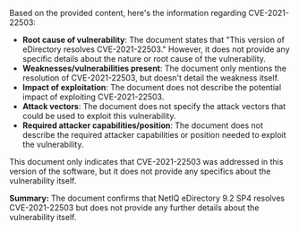 Based on the provided content, here's the information regarding CVE-2021-22503:

* **Root cause of vulnerability**: The document states that "This version of eDirectory resolves CVE-2021-22503." However, it does not provide any specific details about the nature or root cause of the vulnerability.
* **Weaknesses/vulnerabilities present**: The document only mentions the resolution of CVE-2021-22503, but doesn't detail the weakness itself.
* **Impact of exploitation**: The document does not describe the potential impact of exploiting CVE-2021-22503.
* **Attack vectors**: The document does not specify the attack vectors that could be used to exploit this vulnerability.
* **Required attacker capabilities/position**: The document does not describe the required attacker capabilities or position needed to exploit the vulnerability.

This document only indicates that CVE-2021-22503 was addressed in this version of the software, but it does not provide any specifics about the vulnerability itself.

**Summary:** The document confirms that NetIQ eDirectory 9.2 SP4 resolves CVE-2021-22503 but does not provide any further details about the vulnerability itself.
